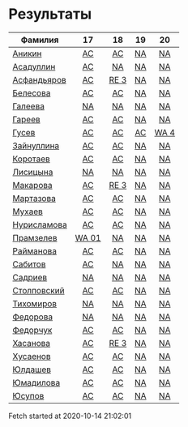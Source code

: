 # Результаты
Фамилия | 17| 18| 19| 20
---|:---:|:---:|:---:|:---:
[Аникин](Аникин/README.md)  | [AC](Аникин/17.md) | [AC](Аникин/18.md) | [NA](Аникин/19.md) | [NA](Аникин/20.md)
[Асадуллин](Асадуллин/README.md)  | [AC](Асадуллин/17.md) | [NA](Асадуллин/18.md) | [NA](Асадуллин/19.md) | [NA](Асадуллин/20.md)
[Асфандьяров](Асфандьяров/README.md)  | [AC](Асфандьяров/17.md) | [RE 3](Асфандьяров/18.md) | [NA](Асфандьяров/19.md) | [NA](Асфандьяров/20.md)
[Белесова](Белесова/README.md)  | [AC](Белесова/17.md) | [AC](Белесова/18.md) | [NA](Белесова/19.md) | [NA](Белесова/20.md)
[Галеева](Галеева/README.md)  | [NA](Галеева/17.md) | [NA](Галеева/18.md) | [NA](Галеева/19.md) | [NA](Галеева/20.md)
[Гареев](Гареев/README.md)  | [AC](Гареев/17.md) | [AC](Гареев/18.md) | [NA](Гареев/19.md) | [NA](Гареев/20.md)
[Гусев](Гусев/README.md)  | [AC](Гусев/17.md) | [AC](Гусев/18.md) | [AC](Гусев/19.md) | [WA 4](Гусев/20.md)
[Зайнуллина](Зайнуллина/README.md)  | [AC](Зайнуллина/17.md) | [AC](Зайнуллина/18.md) | [NA](Зайнуллина/19.md) | [NA](Зайнуллина/20.md)
[Коротаев](Коротаев/README.md)  | [AC](Коротаев/17.md) | [AC](Коротаев/18.md) | [NA](Коротаев/19.md) | [NA](Коротаев/20.md)
[Лисицына](Лисицына/README.md)  | [NA](Лисицына/17.md) | [NA](Лисицына/18.md) | [NA](Лисицына/19.md) | [NA](Лисицына/20.md)
[Макарова](Макарова/README.md)  | [AC](Макарова/17.md) | [RE 3](Макарова/18.md) | [NA](Макарова/19.md) | [NA](Макарова/20.md)
[Мартазова](Мартазова/README.md)  | [AC](Мартазова/17.md) | [AC](Мартазова/18.md) | [NA](Мартазова/19.md) | [NA](Мартазова/20.md)
[Мухаев](Мухаев/README.md)  | [AC](Мухаев/17.md) | [AC](Мухаев/18.md) | [NA](Мухаев/19.md) | [NA](Мухаев/20.md)
[Нурисламова](Нурисламова/README.md)  | [AC](Нурисламова/17.md) | [AC](Нурисламова/18.md) | [NA](Нурисламова/19.md) | [NA](Нурисламова/20.md)
[Прамзелев](Прамзелев/README.md)  | [WA 01](Прамзелев/17.md) | [NA](Прамзелев/18.md) | [NA](Прамзелев/19.md) | [NA](Прамзелев/20.md)
[Райманова](Райманова/README.md)  | [AC](Райманова/17.md) | [AC](Райманова/18.md) | [NA](Райманова/19.md) | [NA](Райманова/20.md)
[Сабитов](Сабитов/README.md)  | [AC](Сабитов/17.md) | [NA](Сабитов/18.md) | [NA](Сабитов/19.md) | [NA](Сабитов/20.md)
[Садриев](Садриев/README.md)  | [NA](Садриев/17.md) | [NA](Садриев/18.md) | [NA](Садриев/19.md) | [NA](Садриев/20.md)
[Столповский](Столповский/README.md)  | [AC](Столповский/17.md) | [AC](Столповский/18.md) | [NA](Столповский/19.md) | [NA](Столповский/20.md)
[Тихомиров](Тихомиров/README.md)  | [NA](Тихомиров/17.md) | [NA](Тихомиров/18.md) | [NA](Тихомиров/19.md) | [NA](Тихомиров/20.md)
[Федорова](Федорова/README.md)  | [NA](Федорова/17.md) | [NA](Федорова/18.md) | [NA](Федорова/19.md) | [NA](Федорова/20.md)
[Федорчук](Федорчук/README.md)  | [AC](Федорчук/17.md) | [AC](Федорчук/18.md) | [NA](Федорчук/19.md) | [NA](Федорчук/20.md)
[Хасанова](Хасанова/README.md)  | [AC](Хасанова/17.md) | [RE 3](Хасанова/18.md) | [NA](Хасанова/19.md) | [NA](Хасанова/20.md)
[Хусаенов](Хусаенов/README.md)  | [AC](Хусаенов/17.md) | [AC](Хусаенов/18.md) | [NA](Хусаенов/19.md) | [NA](Хусаенов/20.md)
[Юлдашев](Юлдашев/README.md)  | [AC](Юлдашев/17.md) | [AC](Юлдашев/18.md) | [NA](Юлдашев/19.md) | [NA](Юлдашев/20.md)
[Юмадилова](Юмадилова/README.md)  | [AC](Юмадилова/17.md) | [AC](Юмадилова/18.md) | [NA](Юмадилова/19.md) | [NA](Юмадилова/20.md)
[Юсупов](Юсупов/README.md)  | [AC](Юсупов/17.md) | [AC](Юсупов/18.md) | [NA](Юсупов/19.md) | [NA](Юсупов/20.md)

Fetch started at 2020-10-14 21:02:01
